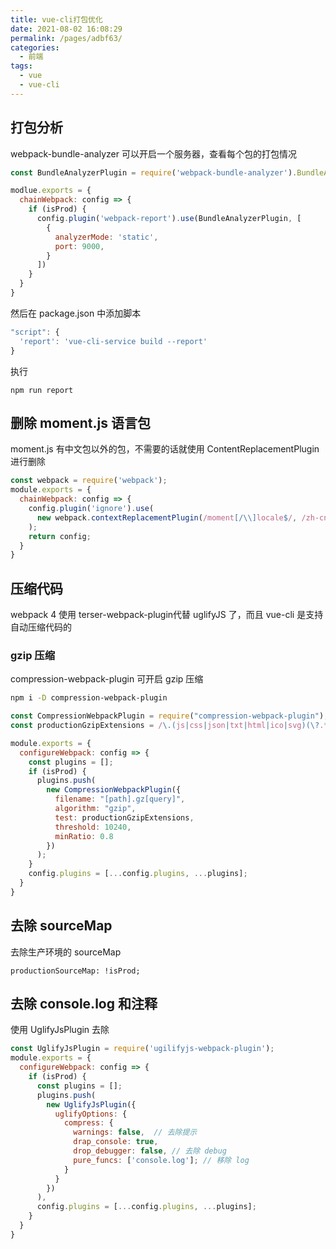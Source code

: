 ```yaml
---
title: vue-cli打包优化
date: 2021-08-02 16:08:29
permalink: /pages/adbf63/
categories:
  - 前端
tags:
  - vue
  - vue-cli
---
```

## 打包分析
webpack-bundle-analyzer 可以开启一个服务器，查看每个包的打包情况
```js
const BundleAnalyzerPlugin = require('webpack-bundle-analyzer').BundleAnalyzerPlugin;

modlue.exports = {
  chainWebpack: config => {
    if (isProd) {
      config.plugin('webpack-report').use(BundleAnalyzerPlugin, [
        {
          analyzerMode: 'static',
          port: 9000,
        }
      ])
    }
  }
}
```

然后在 package.json 中添加脚本
```js
"script": {
  'report': 'vue-cli-service build --report'
}
```
执行
```dash
npm run report
```

## 删除 moment.js 语言包
moment.js 有中文包以外的包，不需要的话就使用 ContentReplacementPlugin 进行删除
```js
const webpack = require('webpack');
module.exports = {
  chainWebpack: config => {
    config.plugin('ignore').use(
      new webpack.contextReplacementPlugin(/moment[/\\]locale$/, /zh-cn$/)
    );
    return config;
  }
}
```

## 压缩代码
webpack 4 使用 terser-webpack-plugin代替 uglifyJS 了，而且 vue-cli 是支持自动压缩代码的

### gzip 压缩
compression-webpack-plugin 可开启 gzip 压缩
```bash
npm i -D compression-webpack-plugin
```
```js
const CompressionWebpackPlugin = require("compression-webpack-plugin");
const productionGzipExtensions = /\.(js|css|json|txt|html|ico|svg)(\?.*)?$/i;

module.exports = {
  configureWebpack: config => {
    const plugins = [];
    if (isProd) {
      plugins.push(
        new CompressionWebpackPlugin({
          filename: "[path].gz[query]",
          algorithm: "gzip",
          test: productionGzipExtensions,
          threshold: 10240,
          minRatio: 0.8
        })
      );
    }
    config.plugins = [...config.plugins, ...plugins];
  }
}
```

## 去除 sourceMap
去除生产环境的 sourceMap
```
productionSourceMap: !isProd;
```

## 去除 console.log 和注释
使用 UglifyJsPlugin 去除
```js
const UglifyJsPlugin = require('ugilifyjs-webpack-plugin');
module.exports = {
  configureWebpack: config => {
    if (isProd) {
      const plugins = [];
      plugins.push(
        new UglifyJsPlugin({
          uglifyOptions: {
            compress: {
              warnings: false,  // 去除提示
              drap_console: true,
              drop_debugger: false, // 去除 debug
              pure_funcs: ['console.log']; // 移除 log
            }
          }
        })
      ),
      config.plugins = [...config.plugins, ...plugins];
    }
  }
}
```
